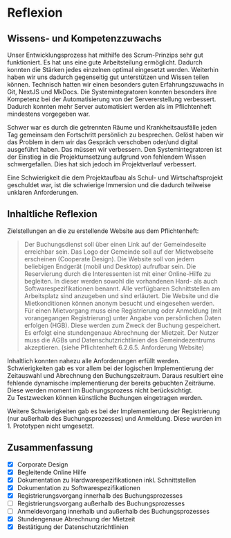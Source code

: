 # Reflexion

## Wissens- und Kompetenzzuwachs
Unser Entwicklungsprozess hat mithilfe des Scrum-Prinzips sehr gut funktioniert. Es hat uns eine gute Arbeitsteilung ermöglicht. Dadurch konnten die Stärken jedes einzelnen optimal eingesetzt werden. Weiterhin haben wir uns dadurch gegenseitig gut unterstützen und Wissen teilen können. 
Technisch hatten wir einen besonders guten Erfahrungszuwachs in Git, NextJS und MkDocs.
Die Systemintegratoren konnten besonders ihre Kompetenz bei der Automatisierung von der Servererstellung verbessert. 
Dadurch konnten mehr Server automatisiert werden als im Pflichtenheft mindestens vorgegeben war.

Schwer war es durch die getrennten Räume und Krankheitsausfälle jeden Tag gemeinsam den Fortschritt persönlich zu besprechen.
Gelöst haben wir das Problem in dem wir das Gespräch verschoben oder/und digital ausgeführt haben.
Das müssen wir verbessern.
Den Systemintegratoren ist der Einstieg in die Projektumsetzung aufgrund von fehlendem Wissen schwergefallen. Dies hat sich jedoch im Projektverlauf verbessert.

Eine Schwierigkeit die dem Projektaufbau als Schul- und Wirtschaftsprojekt geschuldet war, ist die schwierige Immersion und die dadurch teilweise unklaren Anforderungen.

## Inhaltliche Reflexion

Zielstellungen an die zu erstellende Website aus dem Pflichtenheft:

> Der Buchungsdienst soll über einen Link auf der Gemeindeseite erreichbar sein. 
Das Logo der Gemeinde soll auf der Mietwebseite erscheinen (Cooperate Design). 
Die Website soll von jedem beliebigen Endgerät (mobil und Desktop) aufrufbar sein.
Die Reservierung durch die Interessenten ist mit einer Online-Hilfe zu begleiten. 
In dieser werden sowohl die vorhandenen Hard- als auch Softwarespezifikationen benannt. 
Alle verfügbaren Schnittstellen am Arbeitsplatz sind anzugeben und sind erläutert. 
Die Website und die Mietkonditionen können anonym besucht und eingesehen werden. 
Für einen Mietvorgang muss eine Registrierung oder Anmeldung (mit vorangegangen Registrierung) 
unter Angabe von persönlichen Daten erfolgen (HGB). 
Diese werden zum Zweck der Buchung gespeichert. Es erfolgt eine stundengenaue Abrechnung der Mietzeit. 
Der Nutzer muss die AGBs und Datenschutzrichtlinien des Gemeindezentrums akzeptieren.
(siehe Pflichtenheft 6.2.6.5. Anforderung Website)

Inhaltlich konnten nahezu alle Anforderungen erfüllt werden. Schwierigkeiten gab es vor allem bei der logischen Implementierung der Zeitauswahl und Abrechnung den Buchungszeitraum. Daraus resultiert eine fehlende dynamische implementierung der bereits gebuchten Zeiträume. Diese werden moment im Buchungsprozess nicht berücksichtigt.  
Zu Testzwecken können künstliche Buchungen eingetragen werden.

Weitere Schwierigkeiten gab es bei der Implementierung der Registrierung (nur außerhalb des Buchungsprozesses) und Anmeldung. Diese wurden im 1. Prototypen nicht umgesetzt.

    
## Zusammenfassung

- [x] Corporate Design
- [x] Begleitende Online Hilfe
- [x] Dokumentation zu Hardwarespezifikationen inkl. Schnittstellen
- [x] Dokumentation zu Softwarespezifikationen
- [x] Registrierungsvorgang innerhalb des Buchungsprozesses
- [ ] Registrierungsvorgang außerhalb des Buchungsprozesses
- [ ] Anmeldevorgang innerhalb und außerhalb des Buchungsprozesses
- [x] Stundengenaue Abrechnung der Mietzeit
- [x] Bestätigung der Datenschutzrichtlinien
